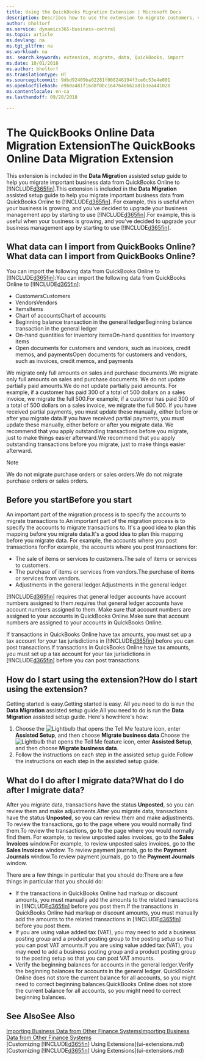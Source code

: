 ```yaml
---
title: Using the QuickBooks Migration Extension | Microsoft Docs
description: Describes how to use the extension to migrate customers, vendors, items, and accounts from QuickBooks Online to Business Central.
author: bholtorf
ms.service: dynamics365-business-central
ms.topic: article
ms.devlang: na
ms.tgt_pltfrm: na
ms.workload: na
ms. search.keywords: extension, migrate, data, QuickBooks, import
ms.date: 10/01/2018
ms.author: bholtorf
ms.translationtype: HT
ms.sourcegitcommit: 9dbd92409ba02281f008246194f3ce0c53e4e001
ms.openlocfilehash: e9b0a481f16d8f0bc1647640b62a81b3ea441028
ms.contentlocale: en-ca
ms.lasthandoff: 09/28/2018

---
```


# <a name="the-quickbooks-online-data-migration-extension"></a><span data-ttu-id="d5fed-103">The QuickBooks Online Data Migration Extension</span><span class="sxs-lookup"><span data-stu-id="d5fed-103">The QuickBooks Online Data Migration Extension</span></span>
<span data-ttu-id="d5fed-104">This extension is included in the **Data Migration** assisted setup guide to help you migrate important business data from QuickBooks Online to [!INCLUDE[d365fin](includes/d365fin_md.md)].</span><span class="sxs-lookup"><span data-stu-id="d5fed-104">This extension is included in the **Data Migration** assisted setup guide to help you migrate important business data from QuickBooks Online to [!INCLUDE[d365fin](includes/d365fin_md.md)].</span></span> <span data-ttu-id="d5fed-105">For example, this is useful when your business is growing, and you've decided to upgrade your business management app by starting to use [!INCLUDE[d365fin](includes/d365fin_md.md)].</span><span class="sxs-lookup"><span data-stu-id="d5fed-105">For example, this is useful when your business is growing, and you've decided to upgrade your business management app by starting to use [!INCLUDE[d365fin](includes/d365fin_md.md)].</span></span>

## <a name="what-data-can-i-import-from-quickbooks-online"></a><span data-ttu-id="d5fed-106">What data can I import from QuickBooks Online?</span><span class="sxs-lookup"><span data-stu-id="d5fed-106">What data can I import from QuickBooks Online?</span></span>
<span data-ttu-id="d5fed-107">You can import the following data from QuickBooks Online to [!INCLUDE[d365fin](includes/d365fin_md.md)]:</span><span class="sxs-lookup"><span data-stu-id="d5fed-107">You can import the following data from QuickBooks Online to [!INCLUDE[d365fin](includes/d365fin_md.md)]:</span></span>  

* <span data-ttu-id="d5fed-108">Customers</span><span class="sxs-lookup"><span data-stu-id="d5fed-108">Customers</span></span>
* <span data-ttu-id="d5fed-109">Vendors</span><span class="sxs-lookup"><span data-stu-id="d5fed-109">Vendors</span></span>
* <span data-ttu-id="d5fed-110">Items</span><span class="sxs-lookup"><span data-stu-id="d5fed-110">Items</span></span>
* <span data-ttu-id="d5fed-111">Chart of accounts</span><span class="sxs-lookup"><span data-stu-id="d5fed-111">Chart of accounts</span></span>
* <span data-ttu-id="d5fed-112">Beginning balance transaction in the general ledger</span><span class="sxs-lookup"><span data-stu-id="d5fed-112">Beginning balance transaction in the general ledger</span></span>
* <span data-ttu-id="d5fed-113">On-hand quantities for inventory items</span><span class="sxs-lookup"><span data-stu-id="d5fed-113">On-hand quantities for inventory items</span></span>
* <span data-ttu-id="d5fed-114">Open documents for customers and vendors, such as invoices, credit memos, and payments</span><span class="sxs-lookup"><span data-stu-id="d5fed-114">Open documents for customers and vendors, such as invoices, credit memos, and payments</span></span>

<span data-ttu-id="d5fed-115">We migrate only full amounts on sales and purchase documents.</span><span class="sxs-lookup"><span data-stu-id="d5fed-115">We migrate only full amounts on sales and purchase documents.</span></span> <span data-ttu-id="d5fed-116">We do not update partially paid amounts.</span><span class="sxs-lookup"><span data-stu-id="d5fed-116">We do not update partially paid amounts.</span></span> <span data-ttu-id="d5fed-117">For example, if a customer has paid 300 of a total of 500 dollars on a sales invoice, we migrate the full 500.</span><span class="sxs-lookup"><span data-stu-id="d5fed-117">For example, if a customer has paid 300 of a total of 500 dollars on a sales invoice, we migrate the full 500.</span></span> <span data-ttu-id="d5fed-118">If you have received partial payments, you must update these manually, either before or after you migrate data.</span><span class="sxs-lookup"><span data-stu-id="d5fed-118">If you have received partial payments, you must update these manually, either before or after you migrate data.</span></span> <span data-ttu-id="d5fed-119">We recommend that you apply outstanding transactions before you migrate, just to make things easier afterward.</span><span class="sxs-lookup"><span data-stu-id="d5fed-119">We recommend that you apply outstanding transactions before you migrate, just to make things easier afterward.</span></span>

> [!NOTE]  
>   <span data-ttu-id="d5fed-120">We do not migrate purchase orders or sales orders.</span><span class="sxs-lookup"><span data-stu-id="d5fed-120">We do not migrate purchase orders or sales orders.</span></span>

## <a name="before-you-start"></a><span data-ttu-id="d5fed-121">Before you start</span><span class="sxs-lookup"><span data-stu-id="d5fed-121">Before you start</span></span>
<span data-ttu-id="d5fed-122">An important part of the migration process is to specify the accounts to migrate transactions to.</span><span class="sxs-lookup"><span data-stu-id="d5fed-122">An important part of the migration process is to specify the accounts to migrate transactions to.</span></span> <span data-ttu-id="d5fed-123">It's a good idea to plan this mapping before you migrate data.</span><span class="sxs-lookup"><span data-stu-id="d5fed-123">It's a good idea to plan this mapping before you migrate data.</span></span> <span data-ttu-id="d5fed-124">For example, the accounts where you post transactions for:</span><span class="sxs-lookup"><span data-stu-id="d5fed-124">For example, the accounts where you post transactions for:</span></span>  

* <span data-ttu-id="d5fed-125">The sale of items or services to customers.</span><span class="sxs-lookup"><span data-stu-id="d5fed-125">The sale of items or services to customers.</span></span>
* <span data-ttu-id="d5fed-126">The purchase of items or services from vendors.</span><span class="sxs-lookup"><span data-stu-id="d5fed-126">The purchase of items or services from vendors.</span></span>  
* <span data-ttu-id="d5fed-127">Adjustments in the general ledger.</span><span class="sxs-lookup"><span data-stu-id="d5fed-127">Adjustments in the general ledger.</span></span>  

[!INCLUDE[d365fin](includes/d365fin_md.md)] <span data-ttu-id="d5fed-128">requires that general ledger accounts have account numbers assigned to them.</span><span class="sxs-lookup"><span data-stu-id="d5fed-128">requires that general ledger accounts have account numbers assigned to them.</span></span> <span data-ttu-id="d5fed-129">Make sure that account numbers are assigned to your accounts in QuickBooks Online.</span><span class="sxs-lookup"><span data-stu-id="d5fed-129">Make sure that account numbers are assigned to your accounts in QuickBooks Online.</span></span>

<span data-ttu-id="d5fed-130">If transactions in QuickBooks Online have tax amounts, you must set up a tax account for your tax jurisdictions in [!INCLUDE[d365fin](includes/d365fin_md.md)] before you can post transactions.</span><span class="sxs-lookup"><span data-stu-id="d5fed-130">If transactions in QuickBooks Online have tax amounts, you must set up a tax account for your tax jurisdictions in [!INCLUDE[d365fin](includes/d365fin_md.md)] before you can post transactions.</span></span>

## <a name="how-do-i-start-using-the-extension"></a><span data-ttu-id="d5fed-131">How do I start using the extension?</span><span class="sxs-lookup"><span data-stu-id="d5fed-131">How do I start using the extension?</span></span>
<span data-ttu-id="d5fed-132">Getting started is easy.</span><span class="sxs-lookup"><span data-stu-id="d5fed-132">Getting started is easy.</span></span> <span data-ttu-id="d5fed-133">All you need to do is run the **Data Migration** assisted setup guide.</span><span class="sxs-lookup"><span data-stu-id="d5fed-133">All you need to do is run the **Data Migration** assisted setup guide.</span></span> <span data-ttu-id="d5fed-134">Here's how:</span><span class="sxs-lookup"><span data-stu-id="d5fed-134">Here's how:</span></span>

1. <span data-ttu-id="d5fed-135">Choose the ![Lightbulb that opens the Tell Me feature](media/ui-search/search_small.png "Tell me what you want to do") icon, enter **Assisted Setup**, and then choose **Migrate business data**.</span><span class="sxs-lookup"><span data-stu-id="d5fed-135">Choose the ![Lightbulb that opens the Tell Me feature](media/ui-search/search_small.png "Tell me what you want to do") icon, enter **Assisted Setup**, and then choose **Migrate business data**.</span></span>
2. <span data-ttu-id="d5fed-136">Follow the instructions on each step in the assisted setup guide.</span><span class="sxs-lookup"><span data-stu-id="d5fed-136">Follow the instructions on each step in the assisted setup guide.</span></span>

## <a name="what-do-i-do-after-i-migrate-data"></a><span data-ttu-id="d5fed-137">What do I do after I migrate data?</span><span class="sxs-lookup"><span data-stu-id="d5fed-137">What do I do after I migrate data?</span></span>
<span data-ttu-id="d5fed-138">After you migrate data, transactions have the status **Unposted**, so you can review them and make adjustments.</span><span class="sxs-lookup"><span data-stu-id="d5fed-138">After you migrate data, transactions have the status **Unposted**, so you can review them and make adjustments.</span></span> <span data-ttu-id="d5fed-139">To review the transactions, go to the page where you would normally find them.</span><span class="sxs-lookup"><span data-stu-id="d5fed-139">To review the transactions, go to the page where you would normally find them.</span></span> <span data-ttu-id="d5fed-140">For example, to review unposted sales invoices, go to the **Sales Invoices** window.</span><span class="sxs-lookup"><span data-stu-id="d5fed-140">For example, to review unposted sales invoices, go to the **Sales Invoices** window.</span></span> <span data-ttu-id="d5fed-141">To review payment journals, go to the **Payment Journals** window.</span><span class="sxs-lookup"><span data-stu-id="d5fed-141">To review payment journals, go to the **Payment Journals** window.</span></span>   

<span data-ttu-id="d5fed-142">There are a few things in particular that you should do:</span><span class="sxs-lookup"><span data-stu-id="d5fed-142">There are a few things in particular that you should do:</span></span>

* <span data-ttu-id="d5fed-143">If the transactions in QuickBooks Online had markup or discount amounts, you must manually add the amounts to the related transactions in [!INCLUDE[d365fin](includes/d365fin_md.md)] before you post them.</span><span class="sxs-lookup"><span data-stu-id="d5fed-143">If the transactions in QuickBooks Online had markup or discount amounts, you must manually add the amounts to the related transactions in [!INCLUDE[d365fin](includes/d365fin_md.md)] before you post them.</span></span>
* <span data-ttu-id="d5fed-144">If you are using value added tax (VAT), you may need to add a business posting group and a product posting group to the posting setup so that you can post VAT amounts.</span><span class="sxs-lookup"><span data-stu-id="d5fed-144">If you are using value added tax (VAT), you may need to add a business posting group and a product posting group to the posting setup so that you can post VAT amounts.</span></span>
* <span data-ttu-id="d5fed-145">Verify the beginning balances for accounts in the general ledger.</span><span class="sxs-lookup"><span data-stu-id="d5fed-145">Verify the beginning balances for accounts in the general ledger.</span></span> <span data-ttu-id="d5fed-146">QuickBooks Online does not store the current balance for all accounts, so you might need to correct beginning balances.</span><span class="sxs-lookup"><span data-stu-id="d5fed-146">QuickBooks Online does not store the current balance for all accounts, so you might need to correct beginning balances.</span></span>

## <a name="see-also"></a><span data-ttu-id="d5fed-147">See Also</span><span class="sxs-lookup"><span data-stu-id="d5fed-147">See Also</span></span>
[<span data-ttu-id="d5fed-148">Importing Business Data from Other Finance Systems</span><span class="sxs-lookup"><span data-stu-id="d5fed-148">Importing Business Data from Other Finance Systems</span></span>](across-import-data-configuration-packages.md)  
<span data-ttu-id="d5fed-149">[Customizing [!INCLUDE[d365fin](includes/d365fin_md.md)] Using Extensions](ui-extensions.md)</span><span class="sxs-lookup"><span data-stu-id="d5fed-149">[Customizing [!INCLUDE[d365fin](includes/d365fin_md.md)] Using Extensions](ui-extensions.md)</span></span>  

